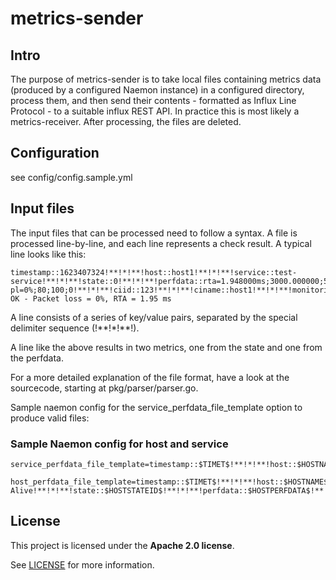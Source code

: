 # metrics-sender

## Intro
The purpose of metrics-sender is to take local files containing metrics data (produced by a configured Naemon instance) in a configured directory, process them, and then send their contents - formatted as Influx Line Protocol - to a suitable influx REST API. In practice this is most likely a metrics-receiver. After processing, the files are deleted.

## Configuration
see config/config.sample.yml

## Input files
The input files that can be processed need to follow a syntax. A file is processed line-by-line, and each line represents a check result.  A typical line looks like this:
```
timestamp::1623407324!**!*!**!host::host1!**!*!**!service::test-service!**!*!**!state::0!**!*!**!perfdata::rta=1.948000ms;3000.000000;5000.000000;0.000000 pl=0%;80;100;0!**!*!**!ciid::123!**!*!**!ciname::host1!**!*!**!monitoringprofile::profile!**!*!**!customer::unknown!**!*!**!output::PING OK - Packet loss = 0%, RTA = 1.95 ms
```
A line consists of a series of key/value pairs, separated by the special delimiter sequence (!\*\*!\*!\*\*!).

A line like the above results in two metrics, one from the state and one from the perfdata.

For a more detailed explanation of the file format, have a look at the sourcecode, starting at pkg/parser/parser.go.

Sample naemon config for the service_perfdata_file_template option to produce valid files:
### Sample Naemon config for host and service
```
service_perfdata_file_template=timestamp::$TIMET$!**!*!**!host::$HOSTNAME$!**!*!**!service::$SERVICEDESC$!**!*!**!state::$SERVICESTATEID$!**!*!**!perfdata::$SERVICEPERFDATA$!**!*!**!ciid::$_HOSTCIID$!**!*!**!ciname::$_HOSTCINAME$!**!*!**!monitoringprofile::$_HOSTMONITORINGPROFILE$!**!*!**!customer::$_HOSTCUST$!**!*!**!output::$SERVICEOUTPUT$
```
```
host_perfdata_file_template=timestamp::$TIMET$!**!*!**!host::$HOSTNAME$!**!*!**!service::CI-Alive!**!*!**!state::$HOSTSTATEID$!**!*!**!perfdata::$HOSTPERFDATA$!**!*!**!ciid::$_HOSTCIID$!**!*!**!ciname::$_HOSTCINAME$!**!*!**!monitoringprofile::$_HOSTMONITORINGPROFILE$!**!*!**!customer::$_HOSTCUST$!**!*!**!output::$HOSTOUTPUT$
```

## License

This project is licensed under the **Apache 2.0 license**.

See [LICENSE](LICENSE) for more information.
